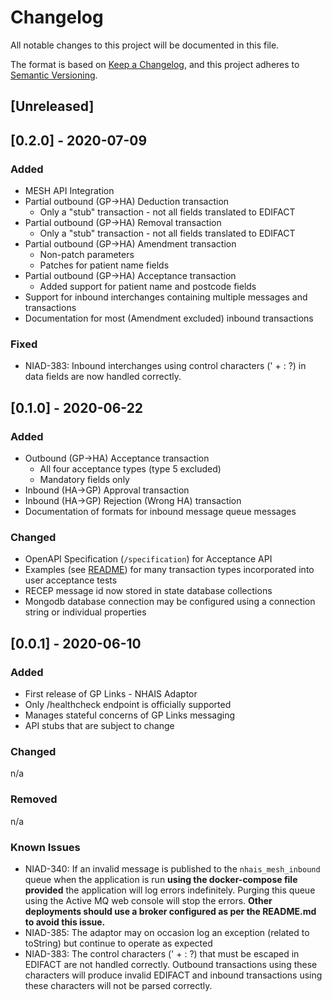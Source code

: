 # Changelog
All notable changes to this project will be documented in this file.

The format is based on [Keep a Changelog](https://keepachangelog.com/en/1.0.0/),
and this project adheres to [Semantic Versioning](https://semver.org/spec/v2.0.0.html).

## [Unreleased]

## [0.2.0] - 2020-07-09

### Added

- MESH API Integration
- Partial outbound (GP->HA) Deduction transaction
    - Only a "stub" transaction - not all fields translated to EDIFACT
- Partial outbound (GP->HA) Removal transaction
    - Only a "stub" transaction - not all fields translated to EDIFACT
- Partial outbound (GP->HA) Amendment transaction
    - Non-patch parameters
    - Patches for patient name fields
- Partial outbound (GP->HA) Acceptance transaction
    - Added support for patient name and postcode fields
- Support for inbound interchanges containing multiple messages and transactions
- Documentation for most (Amendment excluded) inbound transactions

### Fixed
- NIAD-383: Inbound interchanges using control characters (' + : ?) in data fields are now handled correctly.

    
## [0.1.0] - 2020-06-22

### Added
- Outbound (GP->HA) Acceptance transaction
    - All four acceptance types (type 5 excluded)
    - Mandatory fields only
- Inbound (HA->GP) Approval transaction
- Inbound (HA->GP) Rejection (Wrong HA) transaction
- Documentation of formats for inbound message queue messages

### Changed
- OpenAPI Specification (`/specification`) for Acceptance API
- Examples (see [README](./README.md)) for many transaction types incorporated into user acceptance tests
- RECEP message id now stored in state database collections
- Mongodb database connection may be configured using a connection string or individual properties

## [0.0.1] - 2020-06-10
### Added
- First release of GP Links - NHAIS Adaptor
- Only /healthcheck endpoint is officially supported
- Manages stateful concerns of GP Links messaging
- API stubs that are subject to change

### Changed
n/a

### Removed
n/a

### Known Issues
- NIAD-340: If an invalid message is published to the `nhais_mesh_inbound` queue when the application is run **using the 
  docker-compose file provided** the application will log errors indefinitely. Purging this queue using the Active MQ 
  web console will stop the errors. __Other deployments should use a broker configured as per the README.md to avoid 
  this issue.__
- NIAD-385: The adaptor may on occasion log an exception (related to toString) but continue to operate as expected
- NIAD-383: The control characters (' + : ?) that must be escaped in EDIFACT are not handled correctly. Outbound 
  transactions using  these characters will produce invalid EDIFACT and inbound transactions using these characters will
  not be parsed correctly.